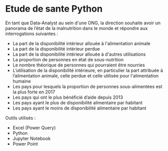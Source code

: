 # Etude de sante Python

En tant que Data-Analyst au sein d'une ONG, la direction souhaite avoir un panorama de l’état de la malnutrition dans le monde et répondre aux interrogations suivantes : 
- La part de la disponibilité intérieur allouée à l'alimentation animale
- La part de la disponibilité intérieur perdue
- La part de la disponibilité intérieur allouée à d'autres utilisations
- La proportion de personnes en état de sous-nutrition
- Le nombre théorique de personnes qui pourraient être nourries
- L’utilisation de la disponibilité intérieure, en particulier la part attribuée à l’alimentation animale, celle perdue et celle utilisée pour l'alimentation humaine
- Les pays pour lesquels la proportion de personnes sous-alimentées est la plus forte en 2017
- Les pays qui ont le plus bénéficié d’aide depuis 2013
- Les pays ayant le plus de disponibilité alimentaire par habitant
- Les pays ayant le moins de disponibilité alimentaire par habitant

Outils utilisés :
- Excel (Power Query)
- Python
- Jupyter Notebook
- Power Point

